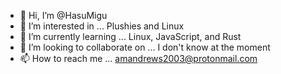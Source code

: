 - 👋 Hi, I’m @HasuMigu
- 👀 I’m interested in ... Plushies and Linux
- 🌱 I’m currently learning ... Linux, JavaScript, and Rust
- 💞️ I’m looking to collaborate on ... I don't know at the moment
- 📫 How to reach me ... amandrews2003@protonmail.com

<!---
HasuMigu/HasuMigu is a ✨ special ✨ repository because its `README.md` (this file) appears on your GitHub profile.
You can click the Preview link to take a look at your changes.
--->
